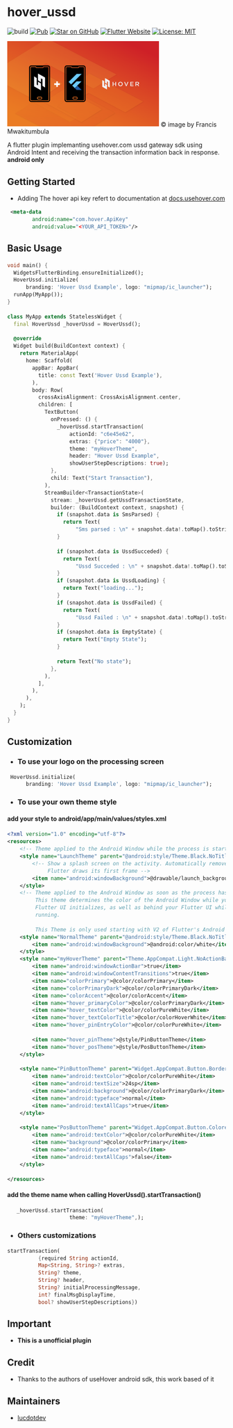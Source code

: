 # hover_ussd

![build](https://github.com/lucdotdev/hover_ussd/workflows/build/badge.svg)
[![Pub](https://img.shields.io/pub/v/hover_ussd)](https://pub.dartlang.org/packages/hover_ussd)
[![Star on GitHub](https://img.shields.io/github/stars/lucdotdev/hover_ussd)](https://github.com/lucdotdev/hover_ussd)
[![Flutter Website](https://img.shields.io/badge/flutter-website-deepskyblue.svg)](https://flutter.dev/docs/development/data-and-backend/state-mgmt/options#bloc--rx)
[![License: MIT](https://img.shields.io/badge/license-MIT-purple.svg)](https://opensource.org/licenses/MIT)

<img src= "https://raw.githubusercontent.com/lucdotdev/hover_ussd/nullsafetty/doc/hover.png" width="350 px"/>
© image by Francis Mwakitumbula


A flutter plugin implemanting usehover.com ussd gateway sdk using Android Intent and receiving the transaction information back in response. 
**android only**

## Getting Started

* Adding The hover api key refert to documentation at [docs.usehover.com](https://docs.usehover.com/)

```xml
 <meta-data
        android:name="com.hover.ApiKey"  
        android:value="<YOUR_API_TOKEN>"/>
```
## Basic Usage

```dart 
void main() {
  WidgetsFlutterBinding.ensureInitialized();
  HoverUssd.initialize(
      branding: 'Hover Ussd Example', logo: "mipmap/ic_launcher");
  runApp(MyApp());
}

class MyApp extends StatelessWidget {
  final HoverUssd _hoverUssd = HoverUssd();

  @override
  Widget build(BuildContext context) {
    return MaterialApp(
      home: Scaffold(
        appBar: AppBar(
          title: const Text('Hover Ussd Example'),
        ),
        body: Row(
          crossAxisAlignment: CrossAxisAlignment.center,
          children: [
            TextButton(
              onPressed: () {
                _hoverUssd.startTransaction(
                    actionId: "c6e45e62",
                    extras: {"price": "4000"},
                    theme: "myHoverTheme",
                    header: "Hover Ussd Example",
                    showUserStepDescriptions: true);
              },
              child: Text("Start Transaction"),
            ),
            StreamBuilder<TransactionState>(
              stream: _hoverUssd.getUssdTransactionState,
              builder: (BuildContext context, snapshot) {
                if (snapshot.data is SmsParsed) {
                  return Text(
                      "Sms parsed : \n" + snapshot.data!.toMap().toString());
                }

                if (snapshot.data is UssdSucceded) {
                  return Text(
                      "Ussd Succeded : \n" + snapshot.data!.toMap().toString());
                }
                if (snapshot.data is UssdLoading) {
                  return Text("loading...");
                }
                if (snapshot.data is UssdFailed) {
                  return Text(
                      "Ussd Failed : \n" + snapshot.data!.toMap().toString());
                }
                if (snapshot.data is EmptyState) {
                  return Text("Empty State");
                }

                return Text("No state");
              },
            ),
          ],
        ),
      ),
    );
  }
}


```

## Customization

* ### To use your logo on the processing screen 
```dart
 HoverUssd.initialize(
      branding: 'Hover Ussd Example', logo: "mipmap/ic_launcher");
```


* ### To use your own theme style

#### add your style to android/app/main/values/styles.xml
```xml
<?xml version="1.0" encoding="utf-8"?>
<resources>
    <!-- Theme applied to the Android Window while the process is starting -->
    <style name="LaunchTheme" parent="@android:style/Theme.Black.NoTitleBar">
        <!-- Show a splash screen on the activity. Automatically removed when
             Flutter draws its first frame -->
        <item name="android:windowBackground">@drawable/launch_background</item>
    </style>
    <!-- Theme applied to the Android Window as soon as the process has started.
         This theme determines the color of the Android Window while your
         Flutter UI initializes, as well as behind your Flutter UI while its
         running.
         
         This Theme is only used starting with V2 of Flutter's Android embedding. -->
    <style name="NormalTheme" parent="@android:style/Theme.Black.NoTitleBar">
        <item name="android:windowBackground">@android:color/white</item>
    </style>
	<style name="myHoverTheme" parent="Theme.AppCompat.Light.NoActionBar" >
		<item name="android:windowActionBar">true</item>
		<item name="android:windowContentTransitions">true</item>
		<item name="colorPrimary">@color/colorPrimary</item>
		<item name="colorPrimaryDark">@color/colorPrimaryDark</item>
		<item name="colorAccent">@color/colorAccent</item>
		<item name="hover_primaryColor">@color/colorPrimaryDark</item>
		<item name="hover_textColor">@color/colorPureWhite</item>
		<item name="hover_textColorTitle">@color/colorHoverWhite</item>
		<item name="hover_pinEntryColor">@color/colorPureWhite</item>

		<item name="hover_pinTheme">@style/PinButtonTheme</item>
		<item name="hover_posTheme">@style/PosButtonTheme</item>
	</style>

	<style name="PinButtonTheme" parent="Widget.AppCompat.Button.Borderless">
		<item name="android:textColor">@color/colorPureWhite</item>
		<item name="android:textSize">24sp</item>
		<item name="android:background">@color/colorPrimaryDark</item>
		<item name="android:typeface">normal</item>
		<item name="android:textAllCaps">true</item>
	</style>

	<style name="PosButtonTheme" parent="Widget.AppCompat.Button.Colored">
		<item name="android:textColor">@color/colorPureWhite</item>
		<item name="background">@color/colorPrimary</item>
		<item name="android:typeface">normal</item>
		<item name="android:textAllCaps">false</item>
	</style>

</resources>

```

#### add the theme name when calling **HoverUssd().startTransaction()**
```dart 
   _hoverUssd.startTransaction(
                    theme: "myHoverTheme",);
```
* ### Others customizations
```dart
startTransaction(
          {required String actionId,
          Map<String, String>? extras,
          String? theme,
          String? header,
          String? initialProcessingMessage,
          int? finalMsgDisplayTime,
          bool? showUserStepDescriptions})
```

## Important
 * **This is a unofficial plugin**
## Credit
* Thanks to the authors of useHover android sdk, this work based of it  
      
## Maintainers
- [lucdotdev](mailto:lucdotdev@gmail.com)